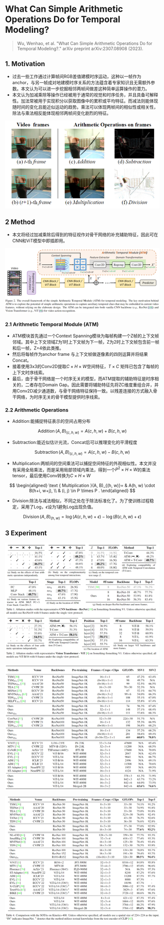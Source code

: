# What Can Simple Arithmetic Operations Do for Temporal Modeling?

> Wu, Wenhao, et al. "What Can Simple Arithmetic Operations Do for Temporal Modeling?." arXiv preprint arXiv:2307.08908 (2023).

## 1. Motivation

- 过去一些工作通过计算帧间RGB差值建模时序运动，这种以一帧作为anchor，与另一帧成对地建模时序关系的方法蕴含着专家知识且无需额外参数。本文认为可以进一步挖掘相邻两帧间做差这种简单运算操作的潜力。
- 本文认为加减乘除等操作已经被用于通常的视觉和时序任务，并且具备可解释性。加法常被用于实现积分以获取图像中的累积或平均特征。而减法则能体现随时间的变化且能近似运动的趋势。乘法可以体现两帧间的相似性或相关性，除法与乘法相反能体现相邻两帧间变化剧烈的特征。

![1](https://raw.githubusercontent.com/bobochow/blog_img/main/img/ATM1.png)

## 2 Method

- 本文将经过加减乘除后得到的特征视作对骨干网络的补充辅助特征，因此可在CNN和ViT模型中即插即用。

![2](https://raw.githubusercontent.com/bobochow/blog_img/main/img/ATM2.png)

### 2.1 Arithmetic Temporal Module (ATM)

- ATM模块首先通过一个Context Spanning模块为每帧构建一个Z帧的上下文帧邻域。其中上下文领域Z为1时上下文帧为下一帧，Z为2时上下文帧包含前一帧和后一帧，Z=4依此类推。
- 然后将每帧作为anchor frame 与上下文帧做逐像素的四则运算并将结果Concat。
- 接着使用3x3的Conv2D提取$C\times H \times W$空间特征，$T\times C$ 矩阵已包含了每帧的上下文时序线索。
- 最后，由于骨干网络是一个时序无关的模型，而ATM提取的辅助特征是时序相关的，二者存在Domain Gap。因此需要将辅助特征先将ZC维度重组合并，并用Conv2D减少通道数，与骨干网络特征保持一致。以残差连接的方式融入骨干网络，为时序无关的骨干模型提供时序线索。

### 2.2 Arithmetic Operations

- Addition:能捕捉特征表示的空间占用分布

$$\operatorname{Addition}( A , B )_{ ( c , h , w ) }= A ( c , h , w ) + B ( c , h , w )$$

- Subtraction:能近似估计光流，Concat后可以推理变化的平滑程度

$$\operatorname{Subtraction}( A , B ) _ { ( c , h , w ) } = A ( c , h , w ) - B ( c , h , w )$$

- Multiplication:两帧间的空间乘法可以捕捉空间特征的外观相似性。本文并没有采用全局乘法，而是采用局部领域内乘法，得到一个$P^2\times H \times W$的乘法tensor，最后使用Conv转换为$C \times H \times W$

$$
\begin{aligned}
\text { Multiplication }(A, B)_{(h, w)}= & A(h, w) \cdot B(h+i, w+j), \\
& (i, j) \in P \times P .
\end{aligned}
$$

- Division:除法与减法相似，不同之处在于除法标准化了。为了使训练过程稳定，采用了Log，$\epsilon$设为1避免Log出现负值。

$$
\operatorname{Division}(A,B)_{(h,w)}=\log{(A(c,h,w)+\epsilon)}-\log{(B(c,h,w)+\epsilon)}
$$

## 3 Experiment

![3](https://raw.githubusercontent.com/bobochow/blog_img/main/img/ATM3.png)

![4](https://raw.githubusercontent.com/bobochow/blog_img/main/img/ATM4.png)

![5](https://raw.githubusercontent.com/bobochow/blog_img/main/img/ATM5.png)
